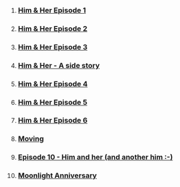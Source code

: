 

1. ### [Him & Her Episode 1](her_1.md)
2. ### [Him & Her Episode 2](doll_him.md)
3. ### [Him & Her Episode 3](proposal_her.md)
4. ### [Him & Her - A side story](side_story_her.md)
5. ### [Him & Her Episode 4](her_4.md)
5. ### [Him & Her Episode 5](trek_him.md)
6. ### [Him & Her Episode 6](hug_him.md)


7. ### [Moving](moving_him.md)
8. ### [Episode 10 - Him and her (and another him :-)](another_him.md)

9. ### [Moonlight Anniversary](moonlight.md)
